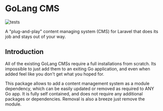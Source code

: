 # GoLang CMS

![tests](https://github.com/gouniverse/cms/workflows/tests/badge.svg)

A "plug-and-play" content managing system (CMS) for Laravel that does its job and stays out of your way.

## Introduction

All of the existing GoLang CMSs require a full installations from scratch. Its impossible to just add them to an exiting Go application, and even when added feel like you don't get what you hoped for.

This package allows to add a content management system as a module dependency, which can be easily updated or removed as required to ANY Go app. It is fully self contained, and does not require any additional packages or dependencies. Removal is also a breeze just remove the module.
